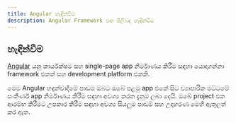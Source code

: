 ```yaml
---
title: Angular හැඳින්වීම
description: Angular Framework එක පිලිබඳ හැඳින්වීම
---
```


## හැඳින්වීම

[Angular](https://www.angular.io) යනු කාර්යක්ෂම සහ single-page app නිර්මාණය කිරීම සඳහා යොදාගන්නා framework එකක් සහ development platform එකකි.

මෙම Angular හඳුන්වාදීමේ පාඩම ඔබට ඔබේ පළමු app එකේ සිට ව්‍යාපාරික මට්ටමේ සංකීර්ණ app නිර්මාණය කිරීම සඳහා අවශ්‍ය කරන දැනුම ලබා දෙයි. ඔබේ project එක ආරම්භ කිරීමට උපකාර කිරීම සඳහා අවශ්‍ය සියලුම පාඩම් සහ උදාහරණ මෙහි ඇතුලත් කර ඇත.
